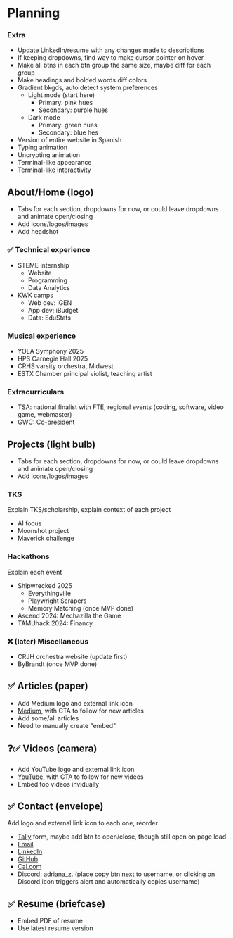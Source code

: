# Planning

### Extra
- Update LinkedIn/resume with any changes made to descriptions
- If keeping dropdowns, find way to make cursor pointer on hover
- Make all btns in each btn group the same size, maybe diff for each group
- Make headings and bolded words diff colors
- Gradient bkgds, auto detect system preferences
    - Light mode (start here)
        - Primary: pink hues
        - Secondary: purple hues
    - Dark mode
        - Primary: green hues
        - Secondary: blue hes
- Version of entire website in Spanish
- Typing animation
- Uncrypting animation
- Terminal-like appearance
- Terminal-like interactivity

## About/Home (logo)
- Tabs for each section, dropdowns for now, or could leave dropdowns and animate open/closing
- Add icons/logos/images
- Add headshot

### ✅ Technical experience
- STEME internship
    - Website
    - Programming
    - Data Analytics
- KWK camps
    - Web dev: iGEN
    - App dev: iBudget
    - Data: EduStats

### Musical experience
- YOLA Symphony 2025
- HPS Carnegie Hall 2025
- CRHS varsity orchestra, Midwest
- ESTX Chamber principal violist, teaching artist

### Extracurriculars
- TSA: national finalist with FTE, regional events (coding, software, video game, webmaster)
- GWC: Co-president

## Projects (light bulb)
- Tabs for each section, dropdowns for now, or could leave dropdowns and animate open/closing
- Add icons/logos/images

### TKS
Explain TKS/scholarship, explain context of each project
- AI focus
- Moonshot project
- Maverick challenge

### Hackathons
Explain each event
- Shipwrecked 2025
    - Everythingville
    - Playwright Scrapers
    - Memory Matching (once MVP done)
- Ascend 2024: Mechazilla the Game
- TAMUhack 2024: Financy

### ❌ (later) Miscellaneous
- CRJH orchestra website (update first)
- ByBrandt (once MVP done)

## ✅ Articles (paper)
- Add Medium logo and external link icon
- [Medium](https://medium.com/@aszm), with CTA to follow for new articles
- Add some/all articles
- Need to manually create "embed"

## ❓✅ Videos (camera)
- Add YouTube logo and external link icon
- [YouTube](https://www.youtube.com/@aszm), with CTA to follow for new videos
- Embed top videos invidually

## ✅ Contact (envelope)
Add logo and external link icon to each one, reorder
- [Tally](https://tally.so/r/w77pK2) form, maybe add btn to open/close, though still open on page load
- [Email](mailto:adrianasofia.zambrano@gmail.com)
- [LinkedIn](https://www.linkedin.com/in/adrianazambrano2009)
- [GitHub](https://github.com/aszm101)
- [Cal.com](https://cal.com/adriana-zambrano-pyke96)
- Discord: adriana_z. (place copy btn next to username, or clicking on Discord icon triggers alert and automatically copies username)

## ✅ Resume (briefcase)
- Embed PDF of resume
- Use latest resume version